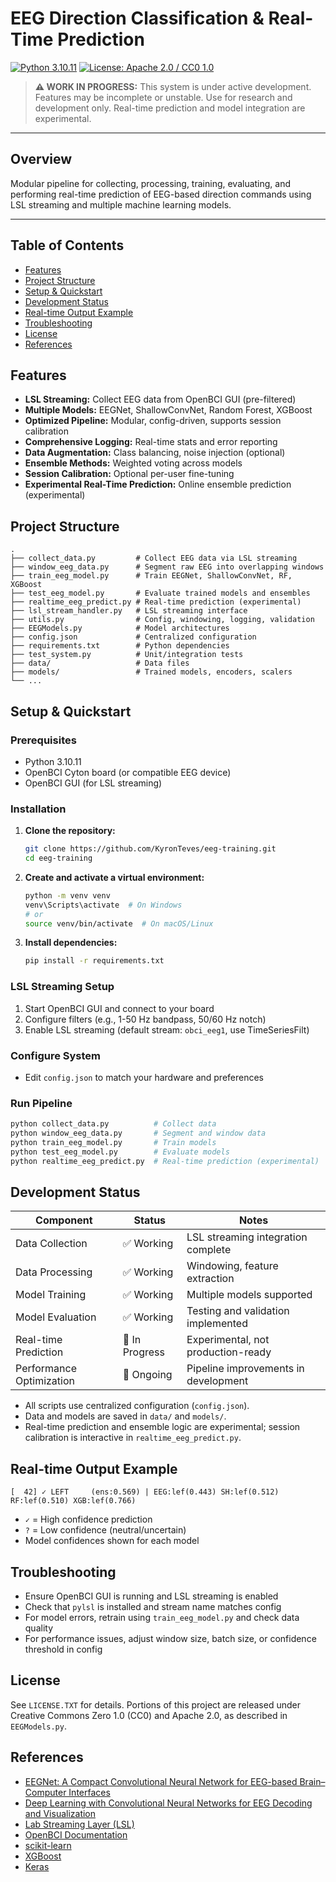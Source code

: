 
# EEG Direction Classification & Real-Time Prediction

[![Python 3.10.11](https://img.shields.io/badge/python-3.10.11-blue.svg)](https://www.python.org/downloads/release/python-31011/)
[![License: Apache 2.0 / CC0 1.0](https://img.shields.io/badge/license-Apache%202.0%20%2F%20CC0-lightgrey.svg)](./LICENSE.TXT)

> **⚠️ WORK IN PROGRESS:** This system is under active development. Features may be incomplete or unstable. Use for research and development only. Real-time prediction and model integration are experimental.

---

## Overview

Modular pipeline for collecting, processing, training, evaluating, and performing real-time prediction of EEG-based direction commands using LSL streaming and multiple machine learning models.

---

## Table of Contents

- [Features](#features)
- [Project Structure](#project-structure)
- [Setup & Quickstart](#setup--quickstart)
- [Development Status](#development-status)
- [Real-time Output Example](#real-time-output-example)
- [Troubleshooting](#troubleshooting)
- [License](#license)
- [References](#references)

## Features

- **LSL Streaming:** Collect EEG data from OpenBCI GUI (pre-filtered)
- **Multiple Models:** EEGNet, ShallowConvNet, Random Forest, XGBoost
- **Optimized Pipeline:** Modular, config-driven, supports session calibration
- **Comprehensive Logging:** Real-time stats and error reporting
- **Data Augmentation:** Class balancing, noise injection (optional)
- **Ensemble Methods:** Weighted voting across models
- **Session Calibration:** Optional per-user fine-tuning
- **Experimental Real-Time Prediction:** Online ensemble prediction (experimental)

## Project Structure

```text
.
├── collect_data.py         # Collect EEG data via LSL streaming
├── window_eeg_data.py      # Segment raw EEG into overlapping windows
├── train_eeg_model.py      # Train EEGNet, ShallowConvNet, RF, XGBoost
├── test_eeg_model.py       # Evaluate trained models and ensembles
├── realtime_eeg_predict.py # Real-time prediction (experimental)
├── lsl_stream_handler.py   # LSL streaming interface
├── utils.py                # Config, windowing, logging, validation
├── EEGModels.py            # Model architectures
├── config.json             # Centralized configuration
├── requirements.txt        # Python dependencies
├── test_system.py          # Unit/integration tests
├── data/                   # Data files
├── models/                 # Trained models, encoders, scalers
└── ...
```

## Setup & Quickstart

### Prerequisites

- Python 3.10.11
- OpenBCI Cyton board (or compatible EEG device)
- OpenBCI GUI (for LSL streaming)

### Installation

1. **Clone the repository:**

   ```sh
   git clone https://github.com/KyronTeves/eeg-training.git
   cd eeg-training
   ```

2. **Create and activate a virtual environment:**

   ```sh
   python -m venv venv
   venv\Scripts\activate  # On Windows
   # or
   source venv/bin/activate  # On macOS/Linux
   ```

3. **Install dependencies:**

   ```sh
   pip install -r requirements.txt
   ```

### LSL Streaming Setup

1. Start OpenBCI GUI and connect to your board
2. Configure filters (e.g., 1-50 Hz bandpass, 50/60 Hz notch)
3. Enable LSL streaming (default stream: `obci_eeg1`, use TimeSeriesFilt)

### Configure System

- Edit `config.json` to match your hardware and preferences

### Run Pipeline

```sh
python collect_data.py          # Collect data
python window_eeg_data.py       # Segment and window data
python train_eeg_model.py       # Train models
python test_eeg_model.py        # Evaluate models
python realtime_eeg_predict.py  # Real-time prediction (experimental)
```

## Development Status

| Component                | Status         | Notes                                |
|--------------------------|----------------|--------------------------------------|
| Data Collection          | ✅ Working     | LSL streaming integration complete   |
| Data Processing          | ✅ Working     | Windowing, feature extraction        |
| Model Training           | ✅ Working     | Multiple models supported            |
| Model Evaluation         | ✅ Working     | Testing and validation implemented   |
| Real-time Prediction     | 🚧 In Progress | Experimental, not production-ready   |
| Performance Optimization | 🚧 Ongoing     | Pipeline improvements in development |

- All scripts use centralized configuration (`config.json`).
- Data and models are saved in `data/` and `models/`.
- Real-time prediction and ensemble logic are experimental; session calibration is interactive in `realtime_eeg_predict.py`.

## Real-time Output Example

```text
[  42] ✓ LEFT     (ens:0.569) | EEG:lef(0.443) SH:lef(0.512) RF:lef(0.510) XGB:lef(0.766)
```

- `✓` = High confidence prediction
- `?` = Low confidence (neutral/uncertain)
- Model confidences shown for each model

## Troubleshooting

- Ensure OpenBCI GUI is running and LSL streaming is enabled
- Check that `pylsl` is installed and stream name matches config
- For model errors, retrain using `train_eeg_model.py` and check data quality
- For performance issues, adjust window size, batch size, or confidence threshold in config

## License

See `LICENSE.TXT` for details. Portions of this project are released under Creative Commons Zero 1.0 (CC0) and Apache 2.0, as described in `EEGModels.py`.

## References

- [EEGNet: A Compact Convolutional Neural Network for EEG-based Brain–Computer Interfaces](https://doi.org/10.1088/1741-2552/aace8c)
- [Deep Learning with Convolutional Neural Networks for EEG Decoding and Visualization](https://onlinelibrary.wiley.com/doi/full/10.1002/hbm.23730)
- [Lab Streaming Layer (LSL)](https://labstreaminglayer.readthedocs.io/)
- [OpenBCI Documentation](https://docs.openbci.com/)
- [scikit-learn](https://scikit-learn.org/)
- [XGBoost](https://xgboost.readthedocs.io/)
- [Keras](https://keras.io/)
